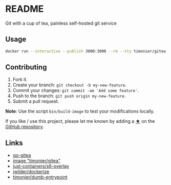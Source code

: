 # README

Git with a cup of tea, painless self-hosted git service

## Usage

```sh
docker run --interactive --publish 3000:3000 --rm --tty timonier/gitea
```

## Contributing

1. Fork it.
2. Create your branch: `git checkout -b my-new-feature`.
3. Commit your changes: `git commit -am 'Add some feature'`.
4. Push to the branch: `git push origin my-new-feature`.
5. Submit a pull request.

__Note__: Use the script `bin/build-image` to test your modifications locally.

If you like / use this project, please let me known by adding a [★](https://help.github.com/articles/about-stars/) on the [GitHub repository](https://github.com/timonier/nginx).

## Links

* [go-gitea](https://github.com/go-gitea/gitea)
* [image "timonier/gitea"](https://hub.docker.com/r/timonier/gitea/)
* [just-containers/s6-overlay](https://github.com/just-containers/s6-overlay)
* [jwilder/dockerize](https://github.com/jwilder/dockerize)
* [timonier/dumb-entrypoint](https://github.com/timonier/dumb-entrypoint)
